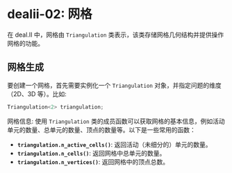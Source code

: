 # dealii-02: 网格

在 deal.II 中，网格由 `Triangulation` 类表示，该类存储网格几何结构并提供操作网格的功能。

## 网格生成

要创建一个网格，首先需要实例化一个 `Triangulation` 对象，并指定问题的维度（2D、3D 等）。比如:
```cpp
Triangulation<2> triangulation;
```
网格信息:
使用 `Triangulation` 类的成员函数可以获取网格的基本信息，例如活动单元的数量、总单元的数量、顶点的数量等。以下是一些常用的函数：

-   **`triangulation.n_active_cells()`**: 返回活动（未细分的）单元的数量。
-   **`triangulation.n_cells()`**: 返回网格中总单元的数量。
-   **`triangulation.n_vertices()`**: 返回网格中的顶点总数。
<!--stackedit_data:
eyJoaXN0b3J5IjpbMTQ4MzM1NDkxMCwxMDkwOTQ4MjldfQ==
-->